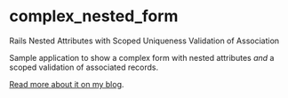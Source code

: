 complex_nested_form
===================

Rails Nested Attributes with Scoped Uniqueness Validation of Association

Sample application to show a complex form with nested attributes *and* a scoped validation of associated records.

[Read more about it on my blog](http://wp.me/pfcFU-4f).
